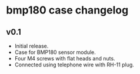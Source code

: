 # bmp180 case changelog

## v0.1

 - Initial release.
 - Case for BMP180 sensor module.
 - Four M4 screws with flat heads and nuts.
 - Connected using telephone wire with RH-11 plug. 
 